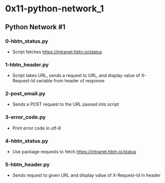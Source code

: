 # 0x11-python-network_1

## Python Network #1
### 0-hbtn_status.py
* Script fetches https://intranet.hbtn.io/status

### 1-hbtn_header.py
* Script takes URL, sends a request to URL, and display value of X-Request-Id variable from header of response

### 2-post_email.py
* Sends a POST request to the URL passed into script

### 3-error_code.py
* Print error code in utf-8

### 4-hbtn_status.py
* Use package requests to fetch https://intranet.hbtn.io/status

### 5-hbtn_header.py
* Sends request to given URL and display value of X-Request-Id in header


